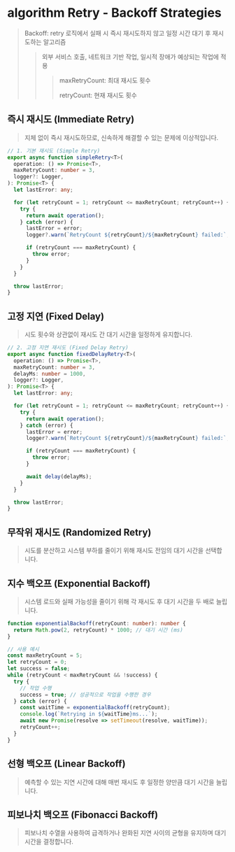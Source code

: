 # algorithm Retry - Backoff Strategies

> Backoff: retry 로직에서 실패 시 즉시 재시도하지 않고 일정 시간 대기 후 재시도하는 알고리즘
>
> > 외부 서비스 호출, 네트워크 기반 작업, 일시적 장애가 예상되는 작업에 적용
> >
> > > maxRetryCount: 최대 재시도 횟수
> > >
> > > retryCount: 현재 재시도 횟수

## 즉시 재시도 (Immediate Retry)

> 지체 없이 즉시 재시도하므로, 신속하게 해결할 수 있는 문제에 이상적입니다.

```ts
// 1. 기본 재시도 (Simple Retry)
export async function simpleRetry<T>(
  operation: () => Promise<T>,
  maxRetryCount: number = 3,
  logger?: Logger,
): Promise<T> {
  let lastError: any;

  for (let retryCount = 1; retryCount <= maxRetryCount; retryCount++) {
    try {
      return await operation();
    } catch (error) {
      lastError = error;
      logger?.warn(`RetryCount ${retryCount}/${maxRetryCount} failed:`, error.message);

      if (retryCount === maxRetryCount) {
        throw error;
      }
    }
  }

  throw lastError;
}
```

## 고정 지연 (Fixed Delay)

> 시도 횟수와 상관없이 재시도 간 대기 시간을 일정하게 유지합니다.

```ts
// 2. 고정 지연 재시도 (Fixed Delay Retry)
export async function fixedDelayRetry<T>(
  operation: () => Promise<T>,
  maxRetryCount: number = 3,
  delayMs: number = 1000,
  logger?: Logger,
): Promise<T> {
  let lastError: any;

  for (let retryCount = 1; retryCount <= maxRetryCount; retryCount++) {
    try {
      return await operation();
    } catch (error) {
      lastError = error;
      logger?.warn(`RetryCount ${retryCount}/${maxRetryCount} failed:`, error.message);

      if (retryCount === maxRetryCount) {
        throw error;
      }

      await delay(delayMs);
    }
  }

  throw lastError;
}
```

## 무작위 재시도 (Randomized Retry)

> 시도를 분산하고 시스템 부하를 줄이기 위해 재시도 전임의 대기 시간을 선택합니다.

## 지수 백오프 (Exponential Backoff)

> 시스템 로드와 실패 가능성을 줄이기 위해 각 재시도 후 대기 시간을 두 배로 늘립니다.

```ts
function exponentialBackoff(retryCount: number): number {
  return Math.pow(2, retryCount) * 1000; // 대기 시간 (ms)
}

// 사용 예시
const maxRetryCount = 5;
let retryCount = 0;
let success = false;
while (retryCount < maxRetryCount && !success) {
  try {
    // 작업 수행
    success = true; // 성공적으로 작업을 수행한 경우
  } catch (error) {
    const waitTime = exponentialBackoff(retryCount);
    console.log(`Retrying in ${waitTime}ms...`);
    await new Promise(resolve => setTimeout(resolve, waitTime));
    retryCount++;
  }
}
```

## 선형 백오프 (Linear Backoff)

> 예측할 수 있는 지연 시간에 대해 매번 재시도 후 일정한 양만큼 대기 시간을 늘립니다.

## 피보나치 백오프 (Fibonacci Backoff)

> 피보나치 수열을 사용하여 급격하거나 완화된 지연 사이의 균형을 유지하며 대기 시간을 결정합니다.

